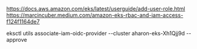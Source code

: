 https://docs.aws.amazon.com/eks/latest/userguide/add-user-role.html
https://marcincuber.medium.com/amazon-eks-rbac-and-iam-access-f124f1164de7

eksctl utils associate-iam-oidc-provider --cluster aharon-eks-Xh1Qjj9d --approve
